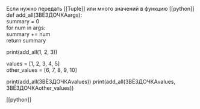 Если нужно передать [[Tuple]] или много значений в функцию
[[python]]
def add_all(ЗВЁЗДОЧКАargs):  
    summary = 0  
    for num in args:  
        summary += num  
    return summary  
  
  
print(add_all(1, 2, 3))    
  
values = [1, 2, 3, 4, 5]  
other_values = [6, 7, 8, 9, 10]  
  
print(add_all(ЗВЁЗДОЧКАvalues)) 
print(add_all(ЗВЁЗДОЧКАvalues, ЗВЁЗДОЧКАother_values))

[[python]]

